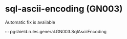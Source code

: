 # sql-ascii-encoding (GN003)

Automatic fix is available

::: pgshield.rules.general.GN003.SqlAsciiEncoding

